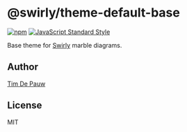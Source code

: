 # @swirly/theme-default-base

[![npm](https://img.shields.io/npm/v/@swirly/theme-default-base.svg)](https://www.npmjs.com/package/@swirly/theme-default-base) [![JavaScript Standard Style](https://img.shields.io/badge/code%20style-standard-brightgreen.svg)](https://standardjs.com)

Base theme for [Swirly](https://github.com/timdp/swirly) marble diagrams.

## Author

[Tim De Pauw](https://tmdpw.eu)

## License

MIT
